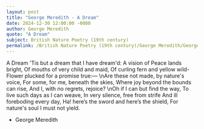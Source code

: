 ```yaml
---
layout: post
title: "George Meredith - A Dream"
date: 2024-12-30 12:00:00 -0000
author: George Meredith
quote: "A Dream"
subject: British Nature Poetry (19th century)
permalink: /British Nature Poetry (19th century)/George Meredith/George Meredith - A Dream
---
```


A Dream
'Tis but a dream that I have dream'd:
A vision of Peace lands bright,
Of mouths of very child and maid,
Of curling fern and yellow wild-
Flower plucked for a promise true:—
\nAre these not made, by nature's voice,
For some, for me, beneath the skies,
Where joy beyond the bounds can rise,
And I, with no regrets, rejoice?
\nOh if I can but find the way,
To live such days as I can weave,
In very silence, free from strife
And ill foreboding every day,
Ha! here’s the sword and here’s the shield,
For nature's soul I must not yield.

- George Meredith
